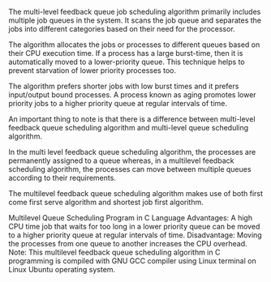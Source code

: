 The multi-level feedback queue job scheduling algorithm primarily includes multiple job queues in the system. It scans the job queue and separates the jobs into different categories based on their need for the processor.

The algorithm allocates the jobs or processes to different queues based on their CPU execution time. If a process has a large burst-time, then it is automatically moved to a lower-priority queue. This technique helps to prevent starvation of lower priority processes too.

The algorithm prefers shorter jobs with low burst times and it prefers input/output bound processes. A process known as aging promotes lower priority jobs to a higher priority queue at regular intervals of time.

An important thing to note is that there is a difference between multi-level feedback queue scheduling algorithm and multi-level queue scheduling algorithm.

In the multi level feedback queue scheduling algorithm, the processes are permanently assigned to a queue whereas, in a multilevel feedback scheduling algorithm, the processes can move between multiple queues according to their requirements.

The multilevel feedback queue scheduling algorithm makes use of both first come first serve algorithm and shortest job first algorithm.

Multilevel Queue Scheduling Program in C Language
Advantages:
A high CPU time job that waits for too long in a lower priority queue can be moved to a higher priority queue at regular intervals of time.
Disadvantage:
Moving the processes from one queue to another increases the CPU overhead.
Note: This multilevel feedback queue scheduling algorithm in C programming is compiled with GNU GCC compiler using Linux terminal on Linux Ubuntu operating system.
